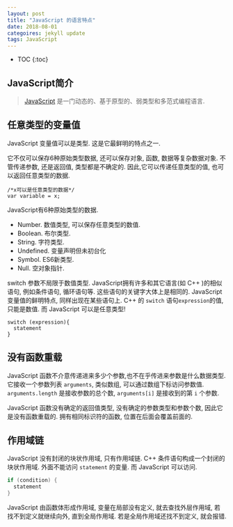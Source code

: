 ```yaml
---
layout: post
title: "JavaScript 的语言特点"
date: 2018-08-01
categoires: jekyll update
tags: JavaScript
---
```

* TOC
{:toc}

## JavaScript简介

> [JavaScript](https://en.wikipedia.org/wiki/) 是一门动态的、基于原型的、弱类型和多范式编程语言.

## 任意类型的变量值
JavaScript 变量值可以是类型. 这是它最鲜明的特点之一.

它不仅可以保存6种原始类型数据, 还可以保存对象, 函数, 数据等复杂数据对象. 不管传递参数, 还是返回值, 类型都是不确定的. 因此,它可以传递任意类型的值, 也可以返回任意类型的数据. 
```
/*x可以是任意类型的数据*/
var variable = x; 
```
JavaScript有6种原始类型的数据.
- Number. 数值类型, 可以保存任意类型的数值.
- Boolean. 布尔类型.
- String. 字符类型.
- Undefined. 变量声明但未初台化
- Symbol. ES6新类型.
- Null. 空对象指针.

switch 参数不局限于数值类型. JavaScript拥有许多和其它语言(如 C++ )的相似语句, 例如条件语句, 循环语句等. 这些语句的关键字大体上是相同的. JavaScript 变量值的鲜明特点, 同样出现在某些语句上. C++ 的
 `switch` 语句`expression`的值, 只能是数值. 而 JavaScript 可以是任意类型! 
```
switch (expression){
  statement
}
```

## 没有函数重载
JavaScript 函数不介意传递进来多少个参数,也不在乎传进来参数是什么数据类型. 它接收一个参数列表 `arguments`, 类似数组, 可以通过数组下标访问参数值. `arguments.length` 是接收参数的总个数, `arguments[i]` 是接收到的第 `i` 个参数. 

JavaScript 函数没有确定的返回值类型, 没有确定的参数类型和参数个数, 因此它是没有函数重载的. 拥有相同标识符的函数, 位置在后面会覆盖前面的. 

## 作用域链
JavaScript 没有封闭的块状作用域, 只有作用域链. C++ 条件语句构成一个封闭的块状作用域. 外面不能访问 `statement` 的变量. 而 JavaScript 可以访问. 
```cpp
if (condition) {
  statement
}
```
JavaScript 由函数体形成作用域, 变量在局部没有定义, 就去查找外层作用域, 若找不到定义就继续向外, 直到全局作用域. 若是全局作用域还找不到定义, 就会报错.